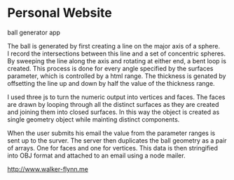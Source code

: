 Personal Website
========================

ball generator app

The ball is generated by first creating a line on the major axis of a sphere.  
I record the intersections between this line and a set of concentric spheres.
By sweeping the line along the axis and rotating at either end, a bent loop is
created.  This process is done for every angle specified by the surfaces parameter,
which is controlled by a html range. The thickness is genated by offsetting the line
up and down by half the value of the thickness range. 

I used three js to turn the numeric output into vertices and faces.  The faces are
drawn by looping through all the distinct surfaces as they are created and joining them
into closed surfaces.  In this way the object is created as single geometry object while
mainting distinct components.  

When the user submits his email the value from the parameter ranges is sent up to the surver.
The server then duplicates the ball geometry as a pair of arrays.  One for faces and one 
for vertices. This data is then stringified into OBJ format and attached to an email using a
node mailer. 

http://www.walker-flynn.me
